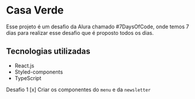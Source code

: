 # Casa Verde

Esse projeto é um desafio da Alura chamado #7DaysOfCode, onde temos 7 dias para realizar esse desafio que é proposto todos os dias.

## Tecnologias utilizadas

- React.js
- Styled-components
- TypeScript

Desafio 1 [x]
Criar os componentes do ``menu`` e da ``newsletter``
